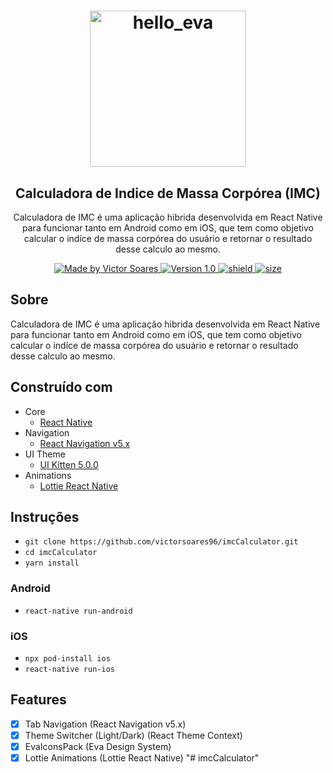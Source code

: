 <h1 align="center">
  <a href="https://github.com/victorsoares96/imcCalculator">
    <img alt="hello_eva" src="https://user-images.githubusercontent.com/19741953/85235669-51d8b880-b3ed-11ea-8f9f-34de5f59c0ae.gif" width="250px" />
  </a>
</h1>

<h2 align="center">
  Calculadora de Indice de Massa Corpórea (IMC)
</h2>

<p align="center">
  Calculadora de IMC é uma aplicação hibrida desenvolvida em React Native para funcionar
  tanto em Android como em iOS, que tem como objetivo calcular o indíce de massa corpórea
  do usuário e retornar o resultado desse calculo ao mesmo.
</p>

<p align="center">
  <a href="https://github.com/victorsoares96">
    <img alt="Made by Victor Soares" src="https://img.shields.io/badge/made%20by-victorsoares96-blue">
    <img alt="Version 1.0" src="https://img.shields.io/badge/version-1.0-brightgreen">
    <img alt="shield" src="https://img.shields.io/david/victorsoares96/imcCalculator">
    <img alt="size" src="https://img.shields.io/github/languages/code-size/victorsoares96/imcCalculator">
  </a>
</p>

## Sobre

Calculadora de IMC é uma aplicação hibrida desenvolvida em React Native para funcionar
tanto em Android como em iOS, que tem como objetivo calcular o indíce de massa corpórea
do usuário e retornar o resultado desse calculo ao mesmo.

## Construído com

- Core
  - [React Native](https://reactnative.dev)
- Navigation
  - [React Navigation v5.x](https://reactnavigation.org)
- UI Theme
  - [UI Kitten 5.0.0](https://akveo.github.io/react-native-ui-kitten)
- Animations
  - [Lottie React Native](https://github.com/react-native-community/lottie-react-native)

## Instruções
- `git clone https://github.com/victorsoares96/imcCalculator.git`
- `cd imcCalculator`
- `yarn install`

### Android
- `react-native run-android`

### iOS
- `npx pod-install ios`
- `react-native run-ios`

## Features

- [X] Tab Navigation (React Navigation v5.x)
- [X] Theme Switcher (Light/Dark) (React Theme Context)
- [X] EvaIconsPack (Eva Design System)
- [X] Lottie Animations (Lottie React Native)
"# imcCalculator" 
